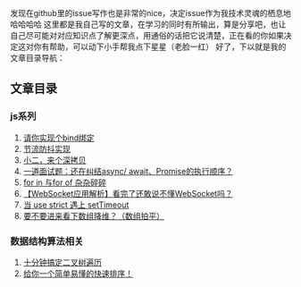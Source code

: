 发现在github里的issue写作也是非常的nice，决定issue作为我技术灵魂的栖息地哈哈哈哈
这里都是我自己写的文章，在学习的同时有所输出，算是分享吧，也让自己尽可能对对应知识点了解更深点，用通俗的话把它说清楚，正在看的你如果决定这对你有帮助，可以动下小手帮我点下星星（老脸一红）
好了，下以就是我的文章目录导航：


## 文章目录
### js系列

1. [请你实现个bind绑定](https://github.com/kejianfeng/daily-writing/issues/1)
2. [节流防抖实现](https://github.com/kejianfeng/daily-writing/issues/2)
3. [小二，来个深拷贝](https://github.com/kejianfeng/daily-writing/issues/5)
4. [一道面试题：还在纠结async/ await、Promise的执行顺序？](https://github.com/kejianfeng/daily-writing/issues/7)
5. [for in 与for of 杂杂碎碎](https://github.com/kejianfeng/daily-writing/issues/8)
6. [【WebSocket应用解析】看完了还敢说不懂WebSocket吗？](https://github.com/kejianfeng/daily-writing/issues/9)
7. [当 use strict 遇上 setTimeout](https://github.com/kejianfeng/daily-writing/issues/10)
8. [要不要进来看下数组降维？（数组拍平）](https://github.com/kejianfeng/daily-writing/issues/11)

### 数据结构算法相关

1. [十分钟搞定二叉树遍历](https://github.com/kejianfeng/daily-writing/issues/3)
2. [给你一个简单易懂的快速排序！](https://github.com/kejianfeng/daily-writing/issues/6)
